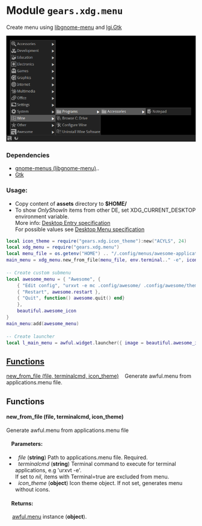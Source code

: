 Module `gears.xdg.menu`
============================

Create menu using [libgnome-menu](https://github.com/GNOME/gnome-menus/tree/mainline/libmenu) and [lgi.Gtk](https://github.com/pavouk/lgi/)

![](menu.png?raw=true)

### Dependencies

- [gnome-menus (libgnome-menu)](https://github.com/GNOME/gnome-menus)..
- [Gtk](https://github.com/GNOME/gtk)

### Usage:
- Copy content of **assets** directory to **$HOME/**
- To show *OnlyShowIn* items from other DE, set XDG_CURRENT_DESKTOP environment variable.  
  More info: [Desktop Entry specification](https://specifications.freedesktop.org/desktop-entry-spec/desktop-entry-spec-latest.html#key-onlyshowin)  
  For possible values see [Desktop Menu specification](https://specifications.freedesktop.org/menu-spec/menu-spec-latest.html#onlyshowin-registry)

```lua
local icon_theme = require("gears.xdg.icon_theme"):new("ACYLS", 24)
local xdg_menu = require("gears.xdg.menu")
local menu_file = os.getenv("HOME") .. "/.config/menus/awesome-applications.menu"
main_menu = xdg_menu.new_from_file(menu_file, env.terminal.." -e", icon_theme)

-- Create custom submenu
local awesome_menu = { "Awesome", {
    { "Edit config", "urxvt -e mc .config/awesome/ .config/awesome/themes/default/"},
    { "Restart", awesome.restart },
    { "Quit", function() awesome.quit() end}
    },
    beautiful.awesome_icon
}
main_menu:add(awesome_menu)

-- Create launcher
local l_main_menu = awful.widget.launcher({ image = beautiful.awesome_icon, menu = main_menu })
```
[Functions](#Functions)
-----------------------

[new_from_file (file, terminalcmd, icon_theme)](#new_from_file) &nbsp;&nbsp; Generate awful.menu from applications.menu file.

## <a name="Functions"></a>Functions

#### <a name="new_from_file"></a>**new_from_file (file, terminalcmd, icon_theme)**

Generate awful.menu from applications.menu file

#### &nbsp;&nbsp;&nbsp; Parameters:

* &nbsp; *file* (**string**) Path to applications.menu file. Required.
* &nbsp; *terminalcmd* (**string**) Terminal command to execute for terminal applications, e.g 'urxvt -e'.  
If set to *nil*, items with Terminal=true are excluded from menu.
* &nbsp; *icon_theme* (**object**) Icon theme object. If not set, generates menu without icons.

#### &nbsp;&nbsp;&nbsp; Returns:

&nbsp;&nbsp;&nbsp; [awful.menu](https://awesomewm.org/apidoc/popups_and_bars/awful.menu.html#Object_methods) instance (**object**).

